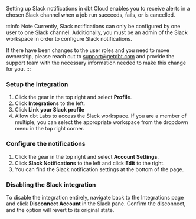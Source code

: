 Setting up Slack notifications in dbt Cloud enables you to receive alerts in a chosen Slack channel when a job run succeeds, fails, or is cancelled.

:::info Note
Currently, Slack notifications can only be configured by one user to one Slack channel. Additionally, you must be an admin of the Slack workspace in order to configure Slack notifications. 

If there have been changes to the user roles and you need to move ownership, please reach out to support@getdbt.com and provide the support team with the necessary information needed to make this change for you.
:::
### Setup the integration

1. Click the gear in the top right and select **Profile**.
2. Click **Integrations**  to the left.
    <Lightbox src="/img/docs/dbt-cloud/Navigate-to-integrations.png" width="75%" title="Navigate to integrations"/>
3. Click **Link your Slack profile**
   <Lightbox src="/img/docs/dbt-cloud/Link-your-Slack-Profile.png" width="75%" title="Link your Slack profile"/>
4. Allow dbt Labs to access the Slack workspace. If you are a member of multiple, you can select the appropriate workspace from the dropdown menu in the top right corner.
   <Lightbox src="/img/docs/dbt-cloud/Allow-dbt-to-access-slack.png" width="75%" title="Allow dbt access to Slack"/>

### Configure the notifications

1. Click the gear in the top right and select **Account Settings**.
2. Click **Slack Notifications** to the left and click **Edit** to the right.
   <Lightbox src="/img/docs/dbt-cloud/Navigate-to-notifications.png" width="75%" title="Navigate to notifications"/>
3. You can find the Slack notification settings at the bottom of the page.

### Disabling the Slack integration

To disable the integration entirely, navigate back to the Integrations page and click **Disconnect Account** in the Slack pane. Confirm the disconnect, and the option will revert to its original state.

